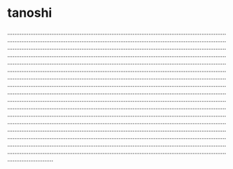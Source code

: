# tanoshi
......................................................................................................................................................................................................................................................................................................................................................................................................................................................................................................................................................................................................................................................................................................................................................................................................................................................................................................................................................................................................................................................................................................................................................................................................................................................................................................................................................................................................................................................................................................................................................................................................................................................................................................................................................................................................................................................................................................................................................................................................................................................................................................................................................................................................................